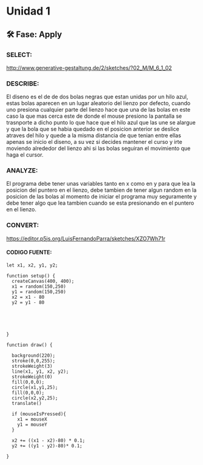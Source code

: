# Unidad 1

## 🛠 Fase: Apply

###  SELECT:
http://www.generative-gestaltung.de/2/sketches/?02_M/M_6_1_02
### DESCRIBE:
El diseno es el de de dos bolas negras que estan unidas por un hilo azul, estas bolas aparecen en un lugar aleatorio del lienzo por defecto, cuando uno presiona cualquier parte del lienzo hace  que una de las bolas en este caso la que mas cerca este de donde el mouse presiono la pantalla se trasnporte a dicho punto lo que hace que el hilo azul que las une se alargue y que la bola que se habia quedado en el posicion anterior se deslice atraves del hilo y quede a la misma distancia de que tenian entre ellas apenas se inicio el diseno, a su vez si decides mantener el curso y irte moviendo alrededor del lienzo ahi si las bolas seguiran el movimiento que haga el cursor.

### ANALYZE:
El programa debe tener unas variables tanto en x como en y para que lea la posicion del puntero en el lienzo, debe tambien de tener algun random en la posicion de las bolas al momento de iniciar el programa muy seguramente y debe tener algo que lea tambien cuando se esta presionando en el puntero en el lienzo.

### CONVERT:
https://editor.p5js.org/LuisFernandoParra/sketches/XZO7Wh71r
#### CODIGO FUENTE:
``` JS
let x1, x2, y1, y2;

function setup() {
  createCanvas(400, 400);
  x1 = random(150,250)
  y1 = random(150,250)
  x2 = x1 - 80
  y2 = y1 - 80


  


}

function draw() {
 
  background(220);
  stroke(0,0,255);
  strokeWeight(3)
  line(x1, y1, x2, y2);
  strokeWeight(0)
  fill(0,0,0);
  circle(x1,y1,25);
  fill(0,0,0);
  circle(x2,y2,25);
  translate()
  
  if (mouseIsPressed){
    x1 = mouseX
    y1 = mouseY
  }
  
  x2 += ((x1 - x2)-80) * 0.1;
  y2 += ((y1 - y2)-80)* 0.1;
  
}


```
